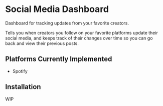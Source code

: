 # Social Media Dashboard
Dashboard for tracking updates from your favorite creators.

Tells you when creators you follow on your favorite platforms update their social media, and keeps track of their changes over time so you can go back and view their previous posts.

## Platforms Currently Implemented
- Spotify

## Installation
WIP